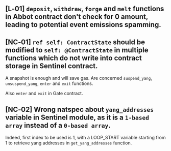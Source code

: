 ## [L‑01] `deposit`, `withdraw`, `forge` and `melt` functions in Abbot contract don't check for 0 amount, leading to potential event emissions spamming.


## [NC‑01] `ref self: ContractState` should be modified to `self: @ContractState` in multiple functions which do not write into contract storage in Sentinel contract.

A snapshot is enough and will save gas.
Are concerned `suspend_yang`, `unsuspend_yang`, `enter` and `exit` functions.

Also `enter` and `exit` in Gate contract.


## [NC‑02] Wrong natspec about `yang_addresses` variable in Sentinel module, as it is a `1-based array` instead of a `0-based array`.

Indeed, first index to be used is 1, with a LOOP_START variable starting from 1 to retrieve yang addresses in `get_yang_addresses` function.
